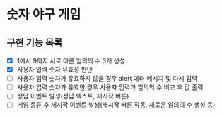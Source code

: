 # 숫자 야구 게임

## 구현 기능 목록

- [x] 1에서 9까지 서로 다른 임의의 수 3개 생성
- [x] 사용자 입력 숫자 유효성 판단
- [ ] 사용자 입력 숫자가 유효하지 않을 경우 alert 에러 메시지 및 다시 입력
- [ ] 사용자 입력 숫자가 유효한 경우 사용자 입력과 임의의 수 비교 후 값 출력
- [ ] 정답 이벤트 발생(정답 텍스트, 재시작 버튼)
- [ ] 게임 종류 후 재시작 이벤트 발생(재시작 버튼 작동, 새로운 임의의 수 생성 등)
